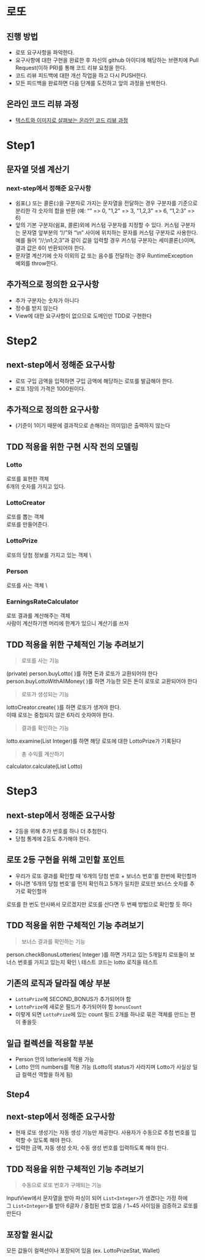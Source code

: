 # 로또
## 진행 방법
* 로또 요구사항을 파악한다.
* 요구사항에 대한 구현을 완료한 후 자신의 github 아이디에 해당하는 브랜치에 Pull Request(이하 PR)를 통해 코드 리뷰 요청을 한다.
* 코드 리뷰 피드백에 대한 개선 작업을 하고 다시 PUSH한다.
* 모든 피드백을 완료하면 다음 단계를 도전하고 앞의 과정을 반복한다.

## 온라인 코드 리뷰 과정
* [텍스트와 이미지로 살펴보는 온라인 코드 리뷰 과정](https://github.com/next-step/nextstep-docs/tree/master/codereview)

# Step1

## 문자열 덧셈 계산기

### next-step에서 정해준 요구사항
- 쉼표(,) 또는 콜론(:)을 구분자로 가지는 문자열을 전달하는 경우 구분자를 기준으로 분리한 각 숫자의 합을 반환 (예: “” => 0, "1,2" => 3, "1,2,3" => 6, “1,2:3” => 6)
- 앞의 기본 구분자(쉼표, 콜론)외에 커스텀 구분자를 지정할 수 있다. 커스텀 구분자는 문자열 앞부분의 “//”와 “\n” 사이에 위치하는 문자를 커스텀 구분자로 사용한다. 예를 들어 “//;\n1;2;3”과 같이 값을 입력할 경우 커스텀 구분자는 세미콜론(;)이며, 결과 값은 6이 반환되어야 한다.
- 문자열 계산기에 숫자 이외의 값 또는 음수를 전달하는 경우 RuntimeException 예외를 throw한다.

## 추가적으로 정의한 요구사항
- 추가 구분자는 숫자가 아니다
- 정수를 받지 않는다
- View에 대한 요구사항이 없으므로 도메인만 TDD로 구현한다

# Step2

## next-step에서 정해준 요구사항
- 로또 구입 금액을 입력하면 구입 금액에 해당하는 로또를 발급해야 한다.
- 로또 1장의 가격은 1000원이다.

## 추가적으로 정의한 요구사항
- (기준이 1이기 때문에 결과적으로 손해라는 의미임)은 출력하지 않는다

## TDD 적용을 위한 구현 시작 전의 모델링

### Lotto

로또를 표현한 객체 \
6개의 숫자를 가지고 있다.

### LottoCreator

로또를 뽑는 객체 \
로또를 만들어준다.

### LottoPrize

로또의 당첨 정보를 가지고 있는 객체 \

### Person

로또를 사는 객체 \

### EarningsRateCalculator

로또 결과를 계산해주는 객체 \
사람이 계산하기엔 머리에 한계가 있으니 계산기를 쓰자

## TDD 적용을 위한 구체적인 기능 추려보기

> 로또를 사는 기능

(private) person.buyLotto( )를 하면 돈과 로또가 교환되어야 한다 \
person.buyLottoWithAllMoney( )를 하면 가능한 모든 돈이 로또로 교환되어야 한다

> 로또가 생성되는 기능

lottoCreator.create( )를 하면 로또가 생겨야 한다. \
이때 로또는 중첩되지 않은 6자리 숫자여야 한다.

> 결과를 확인하는 기능

lotto.examine(List Integer)를 하면 해당 로또에 대한 LottoPrize가 기록된다

> 총 수익률 계산하기

calculator.calculate(List Lotto)

# Step3

## next-step에서 정해준 요구사항

- 2등을 위해 추가 번호를 하나 더 추첨한다.
- 당첨 통계에 2등도 추가해야 한다.

## 로또 2등 구현을 위해 고민할 포인트

- 우리가 로또 결과를 확인할 때 '6개의 당첨 번호 + 보너스 번호'를 한번에 확인할까
- 아니면 '6개의 당첨 번호'를 먼저 확인하고 5개가 일치한 로또만 보너스 숫자를 추가로 확인할까 

로또를 한 번도 안사봐서 모르겠지만 로또를 산다면 두 번째 방법으로 확인할 듯 하다


## TDD 적용을 위한 구체적인 기능 추려보기

> 보너스 결과를 확인하는 기능

person.checkBonusLotteries( Integer )를 하면 가지고 있는 5개일치 로또들이 보너스 번호를 가지고 있는지 확인 \ 
테스트 코드는 lotto 로직을 테스트

## 기존의 로직과 달라질 예상 부분
- `LottoPrize`에 SECOND_BONUS가 추가되어야 함
- `LottoPrize`에 새로운 필드가 추가되어야 함 `bonusCount`
- 이렇게 되면 `LottoPrize`에 있는 count 필드 2개를 하나로 묶은 객체를 만드는 편이 좋을듯

## 일급 컬렉션을 적용할 부분

- Person 안의 lotteries에 적용 가능
- Lotto 안의 numbers를 적용 가능 (Lotto의 status가 사라지며 Lotto가 사실상 일급 컬렉션 역할을 하게 됨)

## Step4

## next-step에서 정해준 요구사항

- 현재 로또 생성기는 자동 생성 기능만 제공한다. 사용자가 수동으로 추첨 번호를 입력할 수 있도록 해야 한다.
- 입력한 금액, 자동 생성 숫자, 수동 생성 번호를 입력하도록 해야 한다.

## TDD 적용을 위한 구체적인 기능 추려보기

> 수동으로 로또 번호가 구매되는 기능

InputView에서 문자열을 받아 파싱이 되어 `List<Integer>`가 생겼다는 가정 하에 \
그 `List<Integer>`를 받아 6글자 / 중첩된 번호 없음 / 1~45 사이임을 검증하고 로또를 만든다

## 포장할 원시값

모든 값들이 컬렉션이나 포장되어 있음 (ex. LottoPrizeStat, Wallet)
